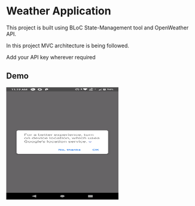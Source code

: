 # Weather Application

This project is built using BLoC State-Management tool and OpenWeather API.

In this project MVC architecture is being followed.

Add your API key wherever required

## Demo

<img src="./ScreenShots/1.png" width="300" height="300" alt="Please try again">